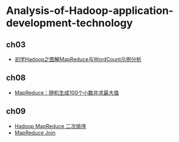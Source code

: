 # Analysis-of-Hadoop-application-development-technology

## ch03
- [初学Hadoop之图解MapReduce与WordCount示例分析](http://blog.csdn.net/u011239443/article/details/51895316) 

## ch08
- [MapReduce：随机生成100个小数并求最大值](http://blog.csdn.net/u011239443/article/details/52097569)

## ch09
- [Hadoop MapReduce 二次排序](http://blog.csdn.net/u011239443/article/details/52129609)
- [MapReduce Join](http://blog.csdn.net/u011239443/article/details/52151251)
